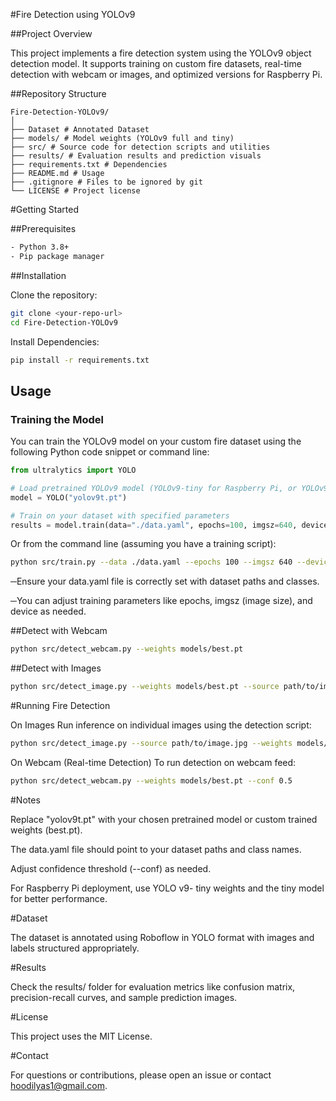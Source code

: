 
#Fire Detection using YOLOv9


##Project Overview

This project implements a fire detection system using the YOLOv9 object detection model. It supports training on custom fire datasets, real-time detection with webcam or images, and optimized versions for Raspberry Pi.





##Repository Structure
```text
Fire-Detection-YOLOv9/
│
├── Dataset # Annotated Dataset
├── models/ # Model weights (YOLOv9 full and tiny)
├── src/ # Source code for detection scripts and utilities
├── results/ # Evaluation results and prediction visuals
├── requirements.txt # Dependencies
├── README.md # Usage
├── .gitignore # Files to be ignored by git
└── LICENSE # Project license
```





#Getting Started



##Prerequisites
```bash
- Python 3.8+
- Pip package manager
```
##Installation

Clone the repository:

```bash
git clone <your-repo-url>
cd Fire-Detection-YOLOv9
```
Install Dependencies:

```bash
pip install -r requirements.txt
```








## Usage

### Training the Model

You can train the YOLOv9 model on your custom fire dataset using the following Python code snippet or command line:

```python
from ultralytics import YOLO

# Load pretrained YOLOv9 model (YOLOv9-tiny for Raspberry Pi, or YOLOv9c for full)
model = YOLO("yolov9t.pt")

# Train on your dataset with specified parameters
results = model.train(data="./data.yaml", epochs=100, imgsz=640, device=[0,1])
```


Or from the command line (assuming you have a training script):

```bash
python src/train.py --data ./data.yaml --epochs 100 --imgsz 640 --device 0 1
```

─Ensure your data.yaml file is correctly set with dataset paths and classes.

─You can adjust training parameters like epochs, imgsz (image size), and device as needed.



##Detect with Webcam

```bash
python src/detect_webcam.py --weights models/best.pt
```

##Detect with Images

```bash
python src/detect_image.py --weights models/best.pt --source path/to/images
```



#Running Fire Detection


On Images
Run inference on individual images using the detection script:

```bash
python src/detect_image.py --source path/to/image.jpg --weights models/best.pt --conf 0.5
```




On Webcam (Real-time Detection)
To run detection on webcam feed:


```bash
python src/detect_webcam.py --weights models/best.pt --conf 0.5
```




#Notes


Replace "yolov9t.pt" with your chosen pretrained model or custom trained weights (best.pt).

The data.yaml file should point to your dataset paths and class names.

Adjust confidence threshold (--conf) as needed.

For Raspberry Pi deployment, use YOLO v9- tiny weights and the tiny model for better performance.




#Dataset

The dataset is annotated using Roboflow in YOLO format with images and labels structured appropriately.





#Results

Check the results/ folder for evaluation metrics like confusion matrix, precision-recall curves, and sample prediction images.




#License

This project uses the MIT License.




#Contact

For questions or contributions, please open an issue or contact hoodilyas1@gmail.com.


